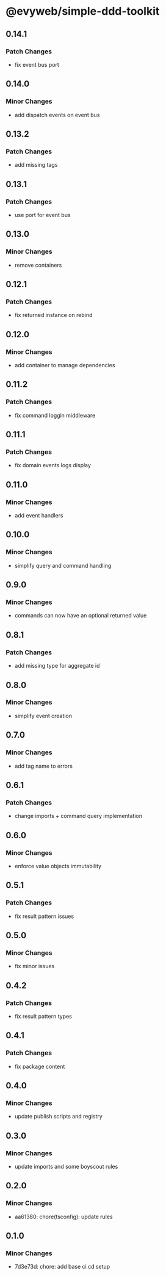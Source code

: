 # @evyweb/simple-ddd-toolkit

## 0.14.1

### Patch Changes

- fix event bus port

## 0.14.0

### Minor Changes

- add dispatch events on event bus

## 0.13.2

### Patch Changes

- add missing tags

## 0.13.1

### Patch Changes

- use port for event bus

## 0.13.0

### Minor Changes

- remove containers

## 0.12.1

### Patch Changes

- fix returned instance on rebind

## 0.12.0

### Minor Changes

- add container to manage dependencies

## 0.11.2

### Patch Changes

- fix command loggin middleware

## 0.11.1

### Patch Changes

- fix domain events logs display

## 0.11.0

### Minor Changes

- add event handlers

## 0.10.0

### Minor Changes

- simplify query and command handling

## 0.9.0

### Minor Changes

- commands can now have an optional returned value

## 0.8.1

### Patch Changes

- add missing type for aggregate id

## 0.8.0

### Minor Changes

- simplify event creation

## 0.7.0

### Minor Changes

- add tag name to errors

## 0.6.1

### Patch Changes

- change imports + command query implementation

## 0.6.0

### Minor Changes

- enforce value objects immutability

## 0.5.1

### Patch Changes

- fix result pattern issues

## 0.5.0

### Minor Changes

- fix minor issues

## 0.4.2

### Patch Changes

- fix result pattern types

## 0.4.1

### Patch Changes

- fix package content

## 0.4.0

### Minor Changes

- update publish scripts and registry

## 0.3.0

### Minor Changes

- update imports and some boyscout rules

## 0.2.0

### Minor Changes

- aa61380: chore(tsconfig): update rules

## 0.1.0

### Minor Changes

- 7d3e73d: chore: add base ci cd setup
